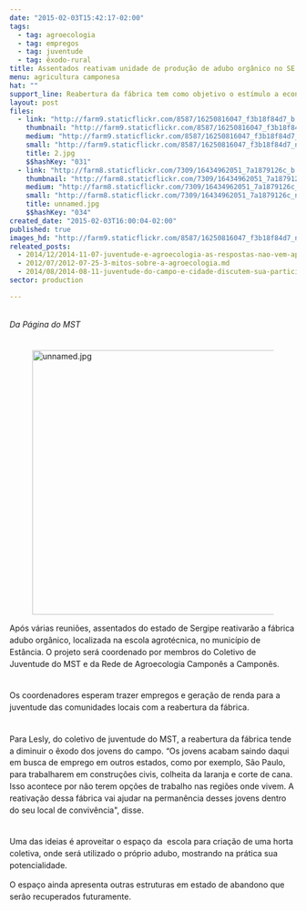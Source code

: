 ```yaml
---
date: "2015-02-03T15:42:17-02:00"
tags:
  - tag: agroecologia
  - tag: empregos
  - tag: juventude
  - tag: êxodo-rural
title: Assentados reativam unidade de produção de adubo orgânico no SE
menu: agricultura camponesa
hat: ""
support_line: Reabertura da fábrica tem como objetivo o estímulo a economia local e a geração de empregos para a juventude.
layout: post
files:
  - link: "http://farm9.staticflickr.com/8587/16250816047_f3b18f84d7_b.jpg"
    thumbnail: "http://farm9.staticflickr.com/8587/16250816047_f3b18f84d7_t.jpg"
    medium: "http://farm9.staticflickr.com/8587/16250816047_f3b18f84d7_z.jpg"
    small: "http://farm9.staticflickr.com/8587/16250816047_f3b18f84d7_n.jpg"
    title: 2.jpg
    $$hashKey: "031"
  - link: "http://farm8.staticflickr.com/7309/16434962051_7a1879126c_b.jpg"
    thumbnail: "http://farm8.staticflickr.com/7309/16434962051_7a1879126c_t.jpg"
    medium: "http://farm8.staticflickr.com/7309/16434962051_7a1879126c_z.jpg"
    small: "http://farm8.staticflickr.com/7309/16434962051_7a1879126c_n.jpg"
    title: unnamed.jpg
    $$hashKey: "034"
created_date: "2015-02-03T16:00:04-02:00"
published: true
images_hd: "http://farm9.staticflickr.com/8587/16250816047_f3b18f84d7_n.jpg"
releated_posts:
  - 2014/12/2014-11-07-juventude-e-agroecologia-as-respostas-nao-vem-apenas-das-palavras.md
  - 2012/07/2012-07-25-3-mitos-sobre-a-agroecologia.md
  - 2014/08/2014-08-11-juventude-do-campo-e-cidade-discutem-sua-participacao-nas-lutas-populares.md
sector: production

---
```

<div>
<div>&nbsp;</div>

<div>
<div style="line-height: 20.7999992370605px;"><em>Da P&aacute;gina do MST</em></div>

<div style="line-height: 20.7999992370605px;">&nbsp;</div>

<figure class="image"><img alt="unnamed.jpg" height="465" src="http://farm8.staticflickr.com/7309/16434962051_7a1879126c_b.jpg" width="620" />
<figcaption></figcaption>
</figure>

<div style="line-height: 20.7999992370605px;">
<p>Ap&oacute;s v&aacute;rias reuni&otilde;es, assentados do estado de Sergipe reativar&atilde;o a f&aacute;brica adubo org&acirc;nico, localizada na escola agrot&eacute;cnica, no munic&iacute;pio de Est&acirc;ncia. O projeto ser&aacute; coordenado por membros do Coletivo de Juventude do MST e da Rede de Agroecologia Campon&ecirc;s a Campon&ecirc;s.</p>

<p><br />
Os coordenadores esperam trazer empregos e gera&ccedil;&atilde;o de renda para a juventude das comunidades locais com a reabertura da f&aacute;brica.&nbsp;</p>

<p><br />
Para Lesly, do coletivo de juventude do MST, a reabertura da f&aacute;brica tende a diminuir o &ecirc;xodo dos jovens do campo. &ldquo;Os jovens acabam saindo daqui em busca de emprego em outros estados, como por exemplo, S&atilde;o Paulo, para trabalharem em constru&ccedil;&otilde;es civis, colheita da laranja e corte de cana. Isso acontece por n&atilde;o terem op&ccedil;&otilde;es de trabalho nas regi&otilde;es onde vivem. A reativa&ccedil;&atilde;o dessa f&aacute;brica vai ajudar na perman&ecirc;ncia desses jovens dentro do seu local de conviv&ecirc;ncia&quot;, disse.</p>

<p><br />
Uma das ideias &eacute; aproveitar o espa&ccedil;o da &nbsp;escola para cria&ccedil;&atilde;o de uma horta coletiva, onde ser&aacute; utilizado o pr&oacute;prio adubo, mostrando na pr&aacute;tica sua potencialidade.</p>

<p>O espa&ccedil;o ainda apresenta outras estruturas em estado de abandono que ser&atilde;o recuperados futuramente.</p>
</div>
</div>
</div>
